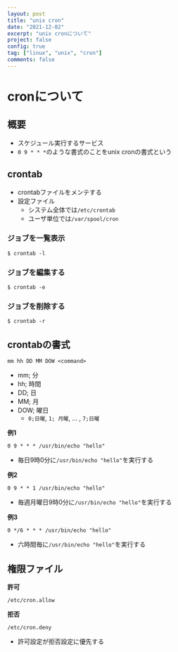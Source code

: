 ```yaml
---
layout: post
title: "unix cron"
date: "2021-12-02"
excerpt: "unix cronについて"
project: false
config: true
tag: ["linux", "unix", "cron"]
comments: false
---
```


# cronについて

## 概要
 - スケジュール実行するサービス
 - `0 9 * * *`のような書式のことをunix cronの書式という

## crontab
 - crontabファイルをメンテする
 - 設定ファイル
   - システム全体では`/etc/crontab`
   - ユーザ単位では`/var/spool/cron`

### ジョブを一覧表示

```console
$ crontab -l
```

### ジョブを編集する

```console
$ crontab -e
```

### ジョブを削除する

```console
$ crontab -r
```

## crontabの書式

```config
mm hh DD MM DOW <command>
```
 - mm; 分
 - hh; 時間
 - DD; 日
 - MM; 月
 - DOW; 曜日
   - `0;日曜`, `1; 月曜`, ... , `7;日曜`

**例1**  
```config
0 9 * * * /usr/bin/echo "hello"
```
 - 毎日9時0分に`/usr/bin/echo "hello"`を実行する

**例2**
```config
0 9 * * 1 /usr/bin/echo "hello"
```
 - 毎週月曜日9時0分に`/usr/bin/echo "hello"`を実行する

**例3**
```config
0 */6 * * * /usr/bin/echo "hello"
```
 - 六時間毎に`/usr/bin/echo "hello"`を実行する

## 権限ファイル

**許可**  
```shell
/etc/cron.allow
```

**拒否**  
```shell
/etc/cron.deny
```
 - 許可設定が拒否設定に優先する
